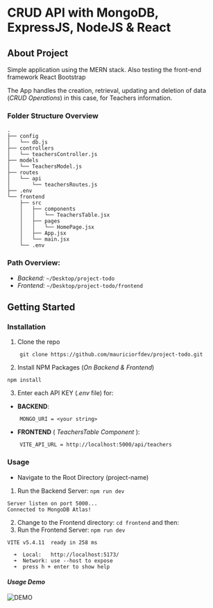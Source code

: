 # CRUD API with MongoDB, ExpressJS, NodeJS & React

## About Project
Simple application using the MERN stack. Also testing the front-end framework React Bootstrap

The App handles the creation, retrieval, updating and deletion of data (*CRUD Operations*) in this case, for Teachers information.


### Folder Structure Overview
```
.
├── config
│   └── db.js
├── controllers
│   └── teachersController.js
├── models
│   └── TeachersModel.js
├── routes
│   └── api
│       └── teachersRoutes.js
├── .env
└── frontend
    ├── src
    │   ├── components
    │   │   └── TeachersTable.jsx
    │   ├── pages
    │   │   └── HomePage.jsx
    │   ├── App.jsx
    │   └── main.jsx
    └── .env
```


### Path Overview: 
- *Backend:* ``~/Desktop/project-todo``
- *Frontend:* ``~/Desktop/project-todo/frontend``

## Getting Started

### Installation
1. Clone the repo
```
    git clone https://github.com/mauriciorfdev/project-todo.git
```

2. Install NPM Packages (*On Backend & Frontend*)
```
npm install
```

3. Enter each API KEY (*.env* file) for:

- __BACKEND__:
```
    MONGO_URI = <your string>
```
- __FRONTEND__ ( *TeachersTable Component* ):

```
    VITE_API_URL = http://localhost:5000/api/teachers
```

### Usage
- Navigate to the Root Directory (project-name)
1. Run the Backend Server: ``npm run dev``
```
Server listen on port 5000...
Connected to MongoDB Atlas!
```
2. Change to the Frontend directory: ``cd frontend`` and then:
3. Run the Frontend Server: ``npm run dev`` 
```
VITE v5.4.11  ready in 258 ms

  ➜  Local:   http://localhost:5173/
  ➜  Network: use --host to expose
  ➜  press h + enter to show help
```

#### *Usage Demo*
![DEMO](https://private-user-images.githubusercontent.com/139261114/401317563-70f8c29c-f679-4290-bc6c-38a51cf6e7ec.gif?jwt=eyJhbGciOiJIUzI1NiIsInR5cCI6IkpXVCJ9.eyJpc3MiOiJnaXRodWIuY29tIiwiYXVkIjoicmF3LmdpdGh1YnVzZXJjb250ZW50LmNvbSIsImtleSI6ImtleTUiLCJleHAiOjE3MzYzNzI2NjMsIm5iZiI6MTczNjM3MjM2MywicGF0aCI6Ii8xMzkyNjExMTQvNDAxMzE3NTYzLTcwZjhjMjljLWY2NzktNDI5MC1iYzZjLTM4YTUxY2Y2ZTdlYy5naWY_WC1BbXotQWxnb3JpdGhtPUFXUzQtSE1BQy1TSEEyNTYmWC1BbXotQ3JlZGVudGlhbD1BS0lBVkNPRFlMU0E1M1BRSzRaQSUyRjIwMjUwMTA4JTJGdXMtZWFzdC0xJTJGczMlMkZhd3M0X3JlcXVlc3QmWC1BbXotRGF0ZT0yMDI1MDEwOFQyMTM5MjNaJlgtQW16LUV4cGlyZXM9MzAwJlgtQW16LVNpZ25hdHVyZT1hYzgzOGViNWIwYjYxMDg3Y2U2ODdmZjhiMDk0OWU0YTE1ZDczMjIwYzFjN2Y1YzM2NTNiNGE4YmJmMTFjZTc2JlgtQW16LVNpZ25lZEhlYWRlcnM9aG9zdCJ9.J3I5mng4fiGHKj7FJSUPzCItrjBgEHCbU2f_sGxg9FU)
